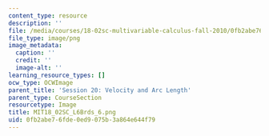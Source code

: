 ```yaml
---
content_type: resource
description: ''
file: /media/courses/18-02sc-multivariable-calculus-fall-2010/0fb2abe76fde0ed9075b3a864e644f79_MIT18_02SC_L6Brds_6.png
file_type: image/png
image_metadata:
  caption: ''
  credit: ''
  image-alt: ''
learning_resource_types: []
ocw_type: OCWImage
parent_title: 'Session 20: Velocity and Arc Length'
parent_type: CourseSection
resourcetype: Image
title: MIT18_02SC_L6Brds_6.png
uid: 0fb2abe7-6fde-0ed9-075b-3a864e644f79
---
```

